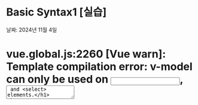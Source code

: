 
# Basic Syntax1 [실습]
날짜: 2024년 11월 4일

# vue.global.js:2260 [Vue warn]: Template compilation error: v-model can only be used on <input>, <textarea> and <select> elements.
---

```jsx
<option value="" disabled selected v-model="formData.residence">거주지를 선택하시오.</option>
```

⇒ option에 입력해서 오류가 발생함

## 양방향 바인딩에 대해 이해가 아직 부족함

---

```html
<body>
  <div id="app">
    <h1>설문조사</h1>

    <form @submit.prevent="submitForm">
      <div>
        <label for="name">이름: </label>
        <input id="name" type="text" v-model="formData.name">
      </div>

      <div>
        <label for="email">이메일: </label>
        <input id="email" type="email" v-model="formData.email">
      </div>

      <div>
        <label for="age">나이: </label>
        <input id="age" type="number" v-model="formData.age">
      </div>

      <div>
        <label for="residence">거주지: </label>
        <!--select에 v-model을 넣어준다. -->
        <select id="residence" v-model="formData.residence">
          <option value="" disabled>거주지를 선택하시오.</option>
          <option>서울</option>
          <option>경기</option>
          <option>충청</option>
          <option>전라</option>
          <option>경상</option>
        </select>
      </div>

      <div>
      <!--귀찮지만 다 하나씩 부여해야 한다. -->
        <label>사용하는 언어: {{ formData.languages }}</label>
        <div>
          <input type="checkbox" id="python" value="Python" v-model="formData.languages">
          <label for="python">Python</label>
        </div>
        <div>
          <input type="checkbox" id="javascript" value="JavaScript" v-model="formData.languages">
          <label for="javascript">JavaScript</label>
        </div>
        <div>
          <input type="checkbox" id="csharp" value="C#" v-model="formData.languages">
          <label for="csharp">C#</label>
        </div>
        <div>
          <input type="checkbox" id="ruby" value="Ruby" v-model="formData.languages">
          <label for="ruby">Ruby</label>
        </div>
      </div>
      <input type="submit" value="제출">
    </form>
  </div>

  <script src="<https://unpkg.com/vue@3/dist/vue.global.js>"></script>
  <script>
    const { createApp, ref, reactive } = Vue

    const app = createApp({
      setup() {
        const formData = reactive({
          name: '',
          email: '',
          age: 0,
          residence: '',
          languages: []
        })

        function submitForm() {
          console.log(formData)
        }

        return {
          formData,
          submitForm
        }
      }
    })

    app.mount('#app')
  </script>
</body>

```

주요 변경 사항 및 설명:

1. `v-model` 사용: 모든 입력 필드에 `v-model`을 추가했습니다. 이를 통해 입력 값과 `formData` 객체의 속성이 양방향으로 바인딩됩니다[1].
2. `reactive` 사용: `ref` 대신 `reactive`를 사용하여 `formData` 객체를 생성했습니다. 이는 객체 전체를 반응형으로 만들기 위함입니다[4].
3. `languages` 배열: 체크박스를 위해 `languages`를 빈 배열로 초기화했습니다. 이렇게 하면 여러 언어를 선택할 수 있습니다[1].
4. 셀렉트 박스: `residence` 셀렉트 박스에도 `v-model`을 추가하여 선택된 값이 `formData.residence`에 바인딩되도록 했습니다[4].
5. 체크박스: 모든 체크박스에 동일한 `v-model="formData.languages"`를 사용했습니다. 이렇게 하면 선택된 모든 언어가 `languages` 배열에 추가됩니다[1].
6. `submitForm` 함수: 폼 제출 시 전체 `formData` 객체를 콘솔에 출력합니다.

이렇게 수정하면 모든 입력 필드가 `formData` 객체와 양방향으로 바인딩되며, 사용자가 입력한 데이터가 자동으로 `formData` 객체에 반영됩니다. 폼을 제출하면 `console.log(formData)`를 통해 모든 입력된 데이터를 확인할 수 있습니다[2][3].

## languages 배열로 설정한 이유

---

<aside>
💡

**다중 선택 가능성**: 사용자가 여러 프로그래밍 언어를 선택할 수 있도록 하기 
위해서

</aside>

- 배열은 여러 개의 데이터를 한 번에 저장하고 관리할 수 있는 데이터 구조
- 사용자가 Python, JavaScript, C# 등 `여러 언어를 선택`할 경우, 이 선택들을 배열로 저장하여 처리할 수 있다.

<aside>
💡

**데이터 그룹화**: 배열은 `관련된 데이터를 그룹화`하여 효율적으로 관리할 수 있다. 

</aside>

- 언어 선택과 같은 경우, 여러 선택지를 하나의 변수에 담아 서버로 전달하기 위해 배열을 사용하는 것이 일반적
- 예를 들어, 사용자가 Python과 JavaScript를 선택했다면, 서버에서는 이를 `['Python', 'JavaScript']`와 같은 배열로 처리

<aside>
💡

1. **반복 처리 용이성**: 배열은 반복문과 결합하여 데이터를 쉽게 처리할 수 있다.
</aside>

- 사용자가 선택한 언어들을 서버 측에서 반복문을 통해 하나씩 처리하거나 출력할 수 있다.

## 객체가 안되는 이유

---

**[데이터 구조의 차이]**

- 배열은 순차적으로 데이터를 저장하며, 각 요소는 인덱스를 통해 접근
    - 언어 선택과 같은 경우에는 순서보다는 **다중 선택**이 중요한데, 배열은 이러한 다중 선택을 관리하기에 적합한 구조
- 반면, 객체는 키-값 쌍으로 데이터를 저장
    - 객체는 주로 특정 키와 관련된 값을 저장할 때 사용

# 과도한 ref사용

---

- Vue.js에서 `ref()`와 `reactive()`는 **반응형 데이터**를 관리할 때 자주 사용되는 도구들

## **`ref()`와 `reactive()`의 차이**

---

- **`ref()`**: 단일 값(원시 값이나 객체)을 반응형으로 만들 때 사용
- 주로 **원시 값**(문자열, 숫자, 불리언 등)을 감싸서 반응형으로 처리할 때 유용
    - 예: `const name = ref('')`
    - 이 경우, `name.value`로 접근해야 합니다.

- **`reactive()`**: **객체나 배열과 같은 복잡한 데이터 구조를 반응형**으로 만들 때 사용
    - **객체의 속성 전체를 반응형으로 처리하며, 속성에 직접 접근.**
    - 예: `const formData = reactive({ name: '', email: '', age: 0 })`
    - 이 경우, `formData.name`처럼 바로 접근 가능합니다.

### **언제 `ref()`를 사용해야 할까?**

- **단일 값**을 다룰 때는 `ref()`가 적합합니다. 예를 들어, 단순한 카운터나 플래그 값을 관리할 때는 `ref()`로 감싸서 사용하는 것이 좋습니다.
- 하지만 복잡한 폼 데이터나 여러 개의 속성을 가진 객체라면, **`reactive()`*를 사용하는 것이 더 효율적입니다.

<aside>
💡

현재 코드에서 모든 데이터를 굳이 `ref()`로 남발할 필요는 없다.

폼 데이터와 같이 여러 속성이 있는 경우에는 **`reactive()`*를 사용하여 객체 전체를 반응형으로 만드는 것이 더 간단하고 효율적이다.

</aside>

## vue.global.js:2260 [Vue warn]: Unhandled error during execution of native event handler at <App>

⇒ Uncaught TypeError: now_data.foreach is not a function

```jsx
//obj는 in객체 사용
for (const data in datas) { //이렇게 하면 단순 키값만 추출이 된다.
   if (Array.isArray(datas[data])) {
       now_data = datas[data]
       now_data.foreach((now) => {
        console.log(now)
       })
 } else {
     console.log(datas[data])
      }
 }
```

## 서버에 폼이 제출되는 문제

```html
<form submit.prevent="createCard"> <!--해당 이벤트가 실행됨-->
```

⇒ 누락 `@`

## 값이 의도한대로 나오지 않은 문제

```jsx
const { createApp, ref } = Vue

const app = createApp({
  setup() {
    //양방향 바인딩
    const inputTitle = ref('')
    const inputContent = ref('')
    const inputColor = ref('')
    //카드 관련 
    const cardTitle = inputTitle.value //해당 값
    const cardContent = inputContent.value
    const cardColor = inputColor.value //각각의 값을 할당

    //순서대로 만들어진 제목, 내용, 배경색 
    //각 변수는 상기 값을 활용하여 할당한다??
    const isCreatedCard = ref(false) //카드 생성 여부 -> class속성 card를 지닌 div에 적용된다
    const createCard = function() {
      //호출되면 true로 변경된다 => true로 변경되면 화면에 출력된다 => v-show
      if (isCreatedCard.value == false) {
        isCreatedCard.value = true 
        //true이면 화면에 출력
      } else {
        isCreatedCard.value = false
      }
      inputTitle.value = ''
      inputContent.value = ''
      inputColor.value = ''
    }

    return {
      inputTitle,
      inputContent,
      inputColor,
      isCreatedCard,
      cardTitle,
      cardContent,
      cardColor,
      createCard
    }
  }
})

app.mount('#app')
```

**GPT의 도움**

`cardTitle`, `cardContent`, 그리고 `cardColor`의 값이 제대로 반영되지 않기 때문

```jsx
<div class="card" :class="{cardColor:isCreatedCard}"> <!--여기에 isCreatedCard가 적용됨-->
  <!--true로 변경되면 vshow? -->
  <!--이게 참이면?-->
  <h2 v-show="isCreatedCard">{{cardTitle}}</h2> <!--true면 제목 : 제출하고나면 displaynone 해제 -->
  <p v-show="isCreatedCard">{{cardContent}}</p> <!--true면 내용-->
</div>
```

⇒ **`cardColor`**는 단순한 문자열이므로, 클래스가 아니라 **스타일 속성**으로 처리

⇒ **`v-show="isCreatedCard"` 동작 문제**:
- **`v-show="isCreatedCard"`**는 카드가 생성되었을 때만 내용을 보여주기 위한 조건입니다. 하지만 카드의 제목과 내용(**`cardTitle`**, **`cardContent`**)이 빈 값일 경우, 아무것도 보이지 않을 수 있습니다.

⇒ **카드 생성 후 입력 필드 초기화**:
- 카드가 생성된 후 입력 필드를 비우는 로직은 제대로 동작하고 있지만, 그 전에 값이 제대로 할당되지 않으면 화면에 아무것도 나타나지 않습니다.

### 문제점

1. **`cardTitle`, `cardContent`, `cardColor`의 초기화 방식**:
    - 현재 코드에서는 `inputTitle.value`, `inputContent.value`, 그리고 `inputColor.value`를 **초기화 시점에** 각각 `cardTitle`, `cardContent`, 그리고 `cardColor`에 할당하고 있습니다.
    - 하지만 Vue의 반응형 시스템에서, 이러한 방식은 **초기 값만** 할당될 뿐, 이후에 `inputTitle`, `inputContent`, `inputColor`가 변경되더라도 **자동으로 업데이트되지 않습니다**. 즉, 양방향 바인딩이 제대로 이루어지지 않는 상황입니다.

```jsx
// 카드 관련 변수
const cardTitle = ref('')
const cardContent = ref('')
const cardColor = ref('')

//순서대로 만들어진 제목, 내용, 배경색 
//각 변수는 상기 값을 활용하여 할당한다??
const isCreatedCard = ref(false) //카드 생성 여부 -> class속성 card를 지닌 div에 적용된다
const createCard = function() {
  //호출되면 true로 변경된다 => true로 변경되면 화면에 출력된다 => v-show
  //이떄 입력된 값 할당
  cardTitle.value = inputTitle.value
  cardContent.value = inputContent.value
  cardColor.value = inputColor.value

  inputTitle.value = ''
  inputContent.value = ''
  inputColor.value = ''

  if (isCreatedCard.value == false) {
    isCreatedCard.value = true 
    //true이면 화면에 출력
  } else {
    isCreatedCard.value = false
  }
}
```

## 왜 v-show를 div 자체에 선언해야하고, style을 선언해야하는가?

1. **왜 `v-show="isCreatedCard"`를 `<div class="card">`에 선언해야 하는가?**
    - **카드 전체를 제어**하기 위해서
    - `v-show`는 `isCreatedCard`가 `true`일 때만 해당 `<div>`와 그 안의 내용을 **보이게** 하고, `false`일 때는 **숨긴다**.

2. **왜 `:style="{ backgroundColor: cardColor }"`를 선언해야 하는가?**
    - **카드의 배경색을 동적으로 변경**하기 위해서
    - 사용자가 선택한 색상이 `cardColor`에 저장되고, 이를 카드의 배경색으로 적용하려면 **인라인 스타일**로 설정해야 한다.

| 항목 | 이유 |
| --- | --- |
| **v-show="isCreatedCard"** | 카드가 생성되었을 때만 카드 전체를 보이게 하기 위해 |
| **:style="{ backgroundColor: cardColor }"** | 사용자가 선택한 배경색을 카드에 동적으로 적용하기 위해 |

Citations:
[1] https://ppl-ai-file-upload.s3.amazonaws.com/web/direct-files/26143310/eb368777-0827-4e3e-b4a2-b2e16d0d28e3/paste.txt